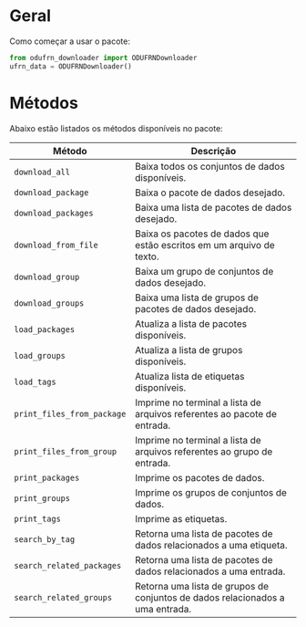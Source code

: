 # Geral
Como começar a usar o pacote:
```python
from odufrn_downloader import ODUFRNDownloader
ufrn_data = ODUFRNDownloader()
```

# Métodos
Abaixo estão listados os métodos disponíveis no pacote:

| Método | Descrição |
| ------ | ------- |
| `download_all` | Baixa todos os conjuntos de dados disponíveis. |
| `download_package` | Baixa o pacote de dados desejado. |
| `download_packages` | Baixa uma lista de pacotes de dados desejado. |
| `download_from_file` | Baixa os pacotes de dados que estão escritos em um arquivo de texto. |
| `download_group` | Baixa um grupo de conjuntos de dados desejado. |
| `download_groups` | Baixa uma lista de grupos de pacotes de dados desejado. |
| `load_packages` | Atualiza a lista de pacotes disponíveis. |
| `load_groups` | Atualiza a lista de grupos disponíveis. |
| `load_tags` | Atualiza lista de etiquetas disponíveis. |
| `print_files_from_package` | Imprime no terminal a lista de arquivos referentes ao pacote de entrada. |
| `print_files_from_group` | Imprime no terminal a lista de arquivos referentes ao grupo de entrada. |
| `print_packages` | Imprime os pacotes de dados. |
| `print_groups` | Imprime os grupos de conjuntos de dados. |
| `print_tags` | Imprime as etiquetas. |
| `search_by_tag` | Retorna uma lista de pacotes de dados relacionados a uma etiqueta. |
| `search_related_packages` | Retorna uma lista de pacotes de dados relacionados a uma entrada. |
| `search_related_groups` | Retorna uma lista de grupos de conjuntos de dados relacionados a uma entrada. |
